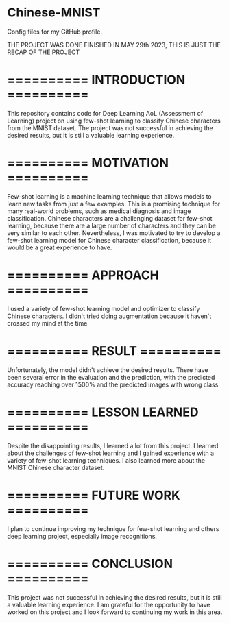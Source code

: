 # Chinese-MNIST
Config files for my GitHub profile.

THE PROJECT WAS DONE FINISHED IN MAY 29th 2023, THIS IS JUST THE RECAP OF THE PROJECT

# ========== INTRODUCTION ==========

This repository contains code for Deep Learning AoL (Assessment of Learning) project on using few-shot learning to classify Chinese characters from the MNIST dataset. 
The project was not successful in achieving the desired results, but it is still a valuable learning experience.

# ========== MOTIVATION ==========

Few-shot learning is a machine learning technique that allows models to learn new tasks from just a few examples. This is a promising technique for many real-world problems, such as medical diagnosis and image classification.
Chinese characters are a challenging dataset for few-shot learning, because there are a large number of characters and they can be very similar to each other. 
Nevertheless, I was motivated to try to develop a few-shot learning model for Chinese character classification, because it would be a great experience to have.

# ========== APPROACH ==========

I used a variety of few-shot learning model and optimizer to classify Chinese characters. I didn't tried doing augmentation because it haven't crossed my mind at the time

# ========== RESULT ==========

Unfortunately, the model didn't achieve the desired results. There have been several error in the evaluation and the prediction, with the predicted accuracy reaching over 1500% and the predicted images with wrong class

# ========== LESSON LEARNED ==========

Despite the disappointing results, I learned a lot from this project. I learned about the challenges of few-shot learning and I gained experience with a variety of few-shot learning techniques. I also learned more about the MNIST Chinese character dataset.

# ========== FUTURE WORK ==========

I plan to continue improving my technique for few-shot learning and others deep learning project, especially image recognitions.

# ========== CONCLUSION ==========

This project was not successful in achieving the desired results, but it is still a valuable learning experience. I am grateful for the opportunity to have worked on this project and I look forward to continuing my work in this area.

